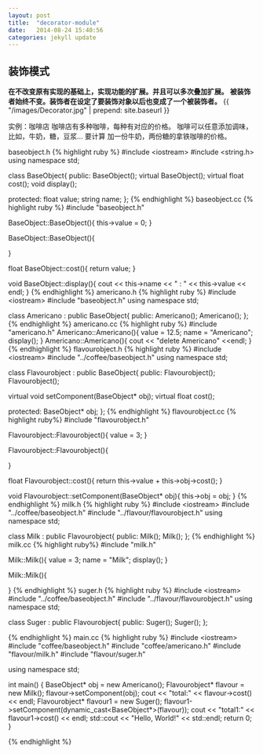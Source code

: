 ```yaml
---
layout: post
title:  "decorator-module"
date:   2014-08-24 15:40:56
categories: jekyll update
---
```

## 装饰模式
**在不改变原有实现的基础上，实现功能的扩展。并且可以多次叠加扩展。**
**被装饰者始终不变。装饰者在设定了要装饰对象以后也变成了一个被装饰者。**
{{ "/images/Decorator.jpg" | prepend: site.baseurl }}

实例：咖啡店
咖啡店有多种咖啡，每种有对应的价格。
咖啡可以任意添加调味，比如，牛奶，糖，豆浆…
要计算 加一份牛奶，两份糖的拿铁咖啡的价格。

baseobject.h
{% highlight ruby %}
\#include \<iostream\>
\#include \<string.h\>
using namespace std;

class BaseObject{
public:
BaseObject();
virtual BaseObject();
virtual float cost();
void display();

protected:
float value;
string name;
};
{% endhighlight %}
baseobject.cc
{% highlight ruby %}
\#include "baseobject.h"

BaseObject::BaseObject(){
this-\>value = 0;
}

BaseObject::BaseObject(){

}

float BaseObject::cost(){
return value;
}

void BaseObject::display(){
cout \<\< this-\>name \<\< " : " \<\< this-\>value \<\< endl;
}
{% endhighlight %}
americano.h
{% highlight ruby %}
\#include \<iostream\>
\#include "baseobject.h"
using namespace std;

class Americano : public BaseObject{
public:
Americano();
Americano();
};
{% endhighlight %}
americano.cc
{% highlight ruby %}
\#include "americano.h"
Americano::Americano(){
value = 12.5;
name = "Americano";
display();
}
Americano::Americano(){
cout \<\< "delete Americano" \<\<endl;
}
{% endhighlight %}
flavourobject.h
{% highlight ruby %}
\#include \<iostream\>
\#include "../coffee/baseobject.h"
using namespace std;

class Flavourobject : public BaseObject{
public:
Flavourobject();
Flavourobject();

virtual void setComponent(BaseObject* obj);
virtual float cost();

protected:
BaseObject* obj;
};
{% endhighlight %}
flavourobject.cc
{% highlight ruby%}
\#include "flavourobject.h"

Flavourobject::Flavourobject(){
value = 3;
}

Flavourobject::Flavourobject(){

}

float Flavourobject::cost(){
return this-\>value + this-\>obj-\>cost();
}

void Flavourobject::setComponent(BaseObject* obj){
this-\>obj = obj;
}
{% endhighlight %}
milk.h
{% highlight ruby %}
\#include \<iostream\>
\#include "../coffee/baseobject.h"
\#include "../flavour/flavourobject.h"
using namespace std;

class Milk : public Flavourobject{
public:
Milk();
Milk();
};
{% endhighlight %}
milk.cc
{% highlight ruby%}
\#include "milk.h"

Milk::Milk(){
value = 3;
name = "Milk";
display();
}

Milk::Milk(){

}
{% endhighlight %}
suger.h
{% highlight ruby %}
\#include \<iostream\>
\#include "../coffee/baseobject.h"
\#include "../flavour/flavourobject.h"
using namespace std;

class Suger : public Flavourobject{
public:
Suger();
Suger();
};

{% endhighlight %}
main.cc
{% highlight ruby %}
\#include \<iostream\>
\#include "coffee/baseobject.h"
\#include "coffee/americano.h"
\#include "flavour/milk.h"
\#include "flavour/suger.h"

using namespace std;

int main() {
BaseObject* obj = new Americano();
Flavourobject* flavour = new Milk();
flavour-\>setComponent(obj);
cout \<\< "total:" \<\< flavour-\>cost() \<\< endl;
Flavourobject* flavour1 = new Suger();
flavour1-\>setComponent(dynamic_cast\<BaseObject*\>(flavour));
cout \<\< "total1:" \<\< flavour1-\>cost() \<\< endl;
std::cout \<\< "Hello, World!" \<\< std::endl;
return 0;
}

{% endhighlight %}


